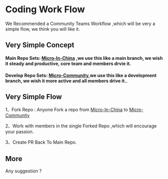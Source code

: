 # Coding Work Flow

We Recommended a Community Teams Workflow ,which will be very a simple flow, we think you will like it.


## Very Simple Concept

#### Main Repo Sets: [Micro-In-China](https://github.com/micro-in-cn) ,we use this like a main branch, we wish it steady and productive, core team and members drvie it.

#### Develop Repo Sets: [Micro-Community](https://github.com/micro-community),we use this like a development branch, we wish it more active and all members drive it..

## Very Simple Flow

1、Fork Repo : Anyone Fork a repo from [Micro-In-China](https://github.com/micro-in-cn) to [Micro-Community](https://github.com/micro-community)

2、Work with members in the single Forked Repo ,which will encourage your passion.

3、Create PR Back To Main Repo.

## More

Any suggestion ? 

